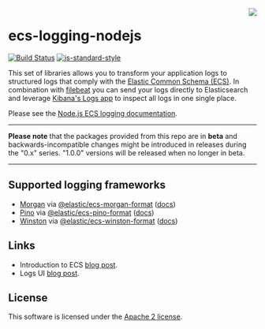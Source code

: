 <img align="right" width="auto" height="auto" src="https://www.elastic.co/static-res/images/elastic-logo-200.png">

# ecs-logging-nodejs

[![Build Status](https://apm-ci.elastic.co/buildStatus/icon?job=apm-agent-nodejs%2Fecs-logging-nodejs-mbp%2Fmaster)](https://apm-ci.elastic.co/job/apm-agent-nodejs/job/ecs-logging-nodejs-mbp/job/master/)  [![js-standard-style](https://img.shields.io/badge/code%20style-standard-brightgreen.svg?style=flat)](http://standardjs.com/)

This set of libraries allows you to transform your application logs to structured logs that comply with the [Elastic Common Schema (ECS)](https://www.elastic.co/guide/en/ecs/current/ecs-reference.html).
In combination with [filebeat](https://www.elastic.co/products/beats/filebeat) you can send your logs directly to Elasticsearch and leverage [Kibana's Logs app](https://www.elastic.co/guide/en/observability/current/monitor-logs.html) to inspect all logs in one single place.

Please see the [Node.js ECS logging documentation](https://www.elastic.co/guide/en/ecs-logging/nodejs/current/intro.html).

---

**Please note** that the packages provided from this repo are in **beta** and
backwards-incompatible changes might be introduced in releases during the
"0.x" series. "1.0.0" versions will be released when no longer in beta.

---

## Supported logging frameworks

- [Morgan](https://github.com/expressjs/morgan) via [@elastic/ecs-morgan-format](./loggers/morgan)
  ([docs](https://www.elastic.co/guide/en/ecs-logging/nodejs/current/morgan.html))
- [Pino](https://getpino.io/#/) via [@elastic/ecs-pino-format](./loggers/pino)
  ([docs](https://www.elastic.co/guide/en/ecs-logging/nodejs/current/pino.html))
- [Winston](https://github.com/winstonjs/winston) via [@elastic/ecs-winston-format](./loggers/winston)
  ([docs](https://www.elastic.co/guide/en/ecs-logging/nodejs/current/winston.html))

## Links

* Introduction to ECS [blog post](https://www.elastic.co/blog/introducing-the-elastic-common-schema).
* Logs UI [blog post](https://www.elastic.co/blog/infrastructure-and-logs-ui-new-ways-for-ops-to-interact-with-elasticsearch).

## License

This software is licensed under the [Apache 2 license](./LICENSE).
